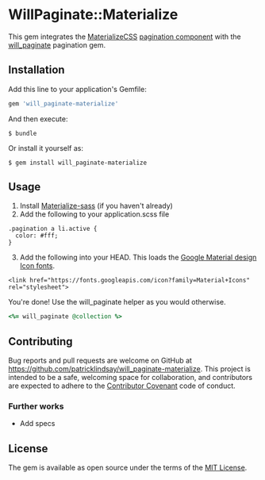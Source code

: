# WillPaginate::Materialize

This gem integrates the [MaterializeCSS](https://github.com/Dogfalo/materialize) [pagination component](http://materializecss.com/pagination.html) with the [will_paginate](https://github.com/mislav/will_paginate) pagination gem.

## Installation

Add this line to your application's Gemfile:

```ruby
gem 'will_paginate-materialize'
```

And then execute:

    $ bundle

Or install it yourself as:

    $ gem install will_paginate-materialize

## Usage

1. Install [Materialize-sass](https://github.com/mkhairi/materialize-sass) (if you haven't already)
2. Add the following to your application.scss file
```
.pagination a li.active {
  color: #fff;
}
```
3. Add the following into your HEAD. This loads the [Google Material design Icon fonts](https://google.github.io/material-design-icons/#what-are-material-icons).
```
<link href="https://fonts.googleapis.com/icon?family=Material+Icons" rel="stylesheet">
```

You're done! Use the will_paginate helper as you would otherwise.
```ruby
<%= will_paginate @collection %>
```

## Contributing

Bug reports and pull requests are welcome on GitHub at https://github.com/patricklindsay/will_paginate-materialize. This project is intended to be a safe, welcoming space for collaboration, and contributors are expected to adhere to the [Contributor Covenant](contributor-covenant.org) code of conduct.

### Further works
 * Add specs

## License

The gem is available as open source under the terms of the [MIT License](http://opensource.org/licenses/MIT).

